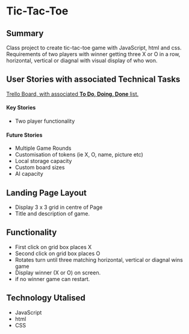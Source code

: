# Tic-Tac-Toe

## Summary
Class project to create tic-tac-toe game with JavaScript, html and css. Requirements of two players with winner getting three X or O in a row, horizontal, vertical or diagnal with visual display of who won.

## User Stories with associated Technical Tasks
[Trello Board, with associated **To Do, Doing, Done** list.](https://trello.com/invite/b/dst9Evfb/13b928acd6e07d32bcd7fadc82953e02/project0tic-tac-toe)

#### Key Stories
* Two player functionality

#### Future Stories
* Multiple Game Rounds
* Customisation of tokens (ie X, O, name, picture etc)
* Local storage capacity
* Custom board sizes
* AI capacity

## Landing Page Layout
* Display 3 x 3 grid in centre of Page
* Title and description of game.

## Functionality
* First click on grid box places X
* Second click on grid box places O
* Rotates turn until three matching horizontal, vertical or diagnal wins game
* Display winner (X or O) on screen.
* if no winner game can restart.

## Technology Utalised
* JavaScript
* html
* CSS
